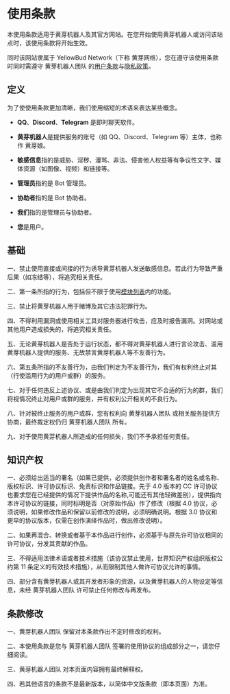 # 使用条款

本使用条款适用于黄芽机器人及其官方网站。在您开始使用黄芽机器人或访问该站点时，该使用条款将开始生效。

同时该网站隶属于 YellowBud Network（下称 黄芽网络），您在遵守该使用条款时同时需遵守 黄芽机器人团队 的[用户条款](/policies/top)与[隐私政策](policies/privacy)。

## 定义

为了使使用条款更加清晰，我们使用缩短的术语来表达某些概念。

- **QQ**、**Discord**、**Telegram** 是即时聊天软件。

- **黄芽机器人**是提供服务的账号（如 QQ、Discord、Telegram 等）主体，也称作 黄芽娘。

- **敏感信息**指的是威胁、淫秽、漫骂、非法、侵害他人权益等有争议性文字、媒体资源（如图像、视频）和链接等。

- **管理员**指的是 Bot 管理员。

- **协助者**指的是 Bot 协助者。

- **我们**指的是管理员与协助者。

- **您**是用户。

## 基础

一、禁止使用直接或间接的行为诱导黄芽机器人发送敏感信息。若此行为导致严重后果（如冻结等），将追究相关责任。

二、第一条所指的行为，包括但不限于使用[模块列表](/module/)内的功能。

三、禁止将黄芽机器人用于赌博及其它违法犯罪行为。

四、不得利用漏洞或使用相关工具对服务器进行攻击，应及时报告漏洞。对网站或其他用户造成损失的，将追究相关责任。

五、无论黄芽机器人是否处于运行状态，都不得对黄芽机器人进行言论攻击、滥用黄芽机器人提供的服务、无故禁言黄芽机器人等不友善行为。

六、第五条所指的不友善行为，由我们判定为不友善行为，我们有权利终止对其（行使滥用行为的用户或群）的服务。

七、对于任何违反上述协议、或是由我们判定为出现其它不合适的行为的群，我们将视情况终止对用户或群的服务，并有权利公开相关的不良行为。

八、针对被终止服务的用户或群，您有权利向 黄芽机器人团队 或相关服务提供方协商，最终裁定权仍归 黄芽机器人团队 所有。

九、对于使用黄芽机器人所造成的任何损失，我们不予承担任何责任。

## 知识产权

一、必须给出适当的署名（如果已提供，必须提供创作者和署名者的姓名或名称、版权标识、许可协议标识、免责标识和作品链接。先于 4.0 版本的 CC 许可协议也要求您在已经提供的情况下提供作品的名称,可能还有其他轻微差别），提供指向本许可协议的链接，同时标明是否（对原始作品）作了修改（根据 4.0 协议，必须说明，如果修改作品和保留以前修改的说明，必须明确说明。根据 3.0 协议和更早的协议版本，仅需在创作演绎作品时，做出修改说明）。

二、如果再混合、转换或者基于本作品进行创作，必须基于与原先许可协议相同的许可协议，分发其贡献的作品。

三、不得适用法律术语或者技术措施（该协议禁止使用，世界知识产权组织版权公约第 11 条定义的有效技术措施），从而限制其他人做许可协议允许的事情。

四、部分含有黄芽机器人或其开发者形象的资源，以及黄芽机器人的人物设定等信息，未经 黄芽机器人团队 许可禁止任何修改与再发布。

## 条款修改

一、黄芽机器人团队 保留对本条款作出不定时修改的权利。

二、本使用条款是您与 黄芽机器人团队 签署的使用协议的组成部分之一，请您仔细阅读。

三、黄芽机器人团队 对本页面内容拥有最终解释权。

四、若其他语言的条款不是最新版本，以简体中文版条款（即本页面）为准。